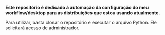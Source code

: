**Este repositório é dedicado à automação da configuração do meu workflow/desktop para as distribuições que estou usando atualmente.**

Para utilizar, basta clonar o repositório e executar o arquivo Python. Ele solicitará acesso de administrador.
